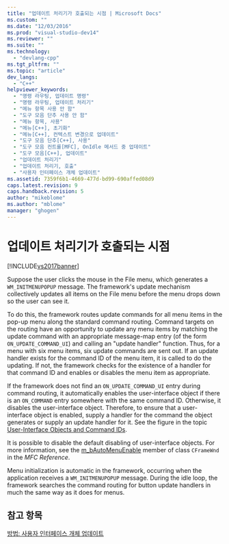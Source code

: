 ```yaml
---
title: "업데이트 처리기가 호출되는 시점 | Microsoft Docs"
ms.custom: ""
ms.date: "12/03/2016"
ms.prod: "visual-studio-dev14"
ms.reviewer: ""
ms.suite: ""
ms.technology: 
  - "devlang-cpp"
ms.tgt_pltfrm: ""
ms.topic: "article"
dev_langs: 
  - "C++"
helpviewer_keywords: 
  - "명령 라우팅, 업데이트 명령"
  - "명령 라우팅, 업데이트 처리기"
  - "메뉴 항목 사용 안 함"
  - "도구 모음 단추 사용 안 함"
  - "메뉴 항목, 사용"
  - "메뉴[C++], 초기화"
  - "메뉴[C++], 컨텍스트 변경으로 업데이트"
  - "도구 모음 단추[C++], 사용"
  - "도구 모음 컨트롤[MFC], OnIdle 메서드 중 업데이트"
  - "도구 모음[C++], 업데이트"
  - "업데이트 처리기"
  - "업데이트 처리기, 호출"
  - "사용자 인터페이스 개체 업데이트"
ms.assetid: 7359f6b1-4669-477d-bd99-690affed08d9
caps.latest.revision: 9
caps.handback.revision: 5
author: "mikeblome"
ms.author: "mblome"
manager: "ghogen"
---
```

# 업데이트 처리기가 호출되는 시점
[!INCLUDE[vs2017banner](../assembler/inline/includes/vs2017banner.md)]

Suppose the user clicks the mouse in the File menu, which generates a `WM_INITMENUPOPUP` message.  The framework's update mechanism collectively updates all items on the File menu before the menu drops down so the user can see it.  
  
 To do this, the framework routes update commands for all menu items in the pop\-up menu along the standard command routing.  Command targets on the routing have an opportunity to update any menu items by matching the update command with an appropriate message\-map entry \(of the form `ON_UPDATE_COMMAND_UI`\) and calling an "update handler" function.  Thus, for a menu with six menu items, six update commands are sent out.  If an update handler exists for the command ID of the menu item, it is called to do the updating.  If not, the framework checks for the existence of a handler for that command ID and enables or disables the menu item as appropriate.  
  
 If the framework does not find an `ON_UPDATE_COMMAND_UI` entry during command routing, it automatically enables the user\-interface object if there is an `ON_COMMAND` entry somewhere with the same command ID.  Otherwise, it disables the user\-interface object.  Therefore, to ensure that a user\-interface object is enabled, supply a handler for the command the object generates or supply an update handler for it.  See the figure in the topic [User\-Interface Objects and Command IDs](../mfc/user-interface-objects-and-command-ids.md).  
  
 It is possible to disable the default disabling of user\-interface objects.  For more information, see the [m\_bAutoMenuEnable](../Topic/CFrameWnd::m_bAutoMenuEnable.md) member of class `CFrameWnd` in the *MFC Reference*.  
  
 Menu initialization is automatic in the framework, occurring when the application receives a `WM_INITMENUPOPUP` message.  During the idle loop, the framework searches the command routing for button update handlers in much the same way as it does for menus.  
  
## 참고 항목  
 [방법: 사용자 인터페이스 개체 업데이트](../mfc/how-to-update-user-interface-objects.md)